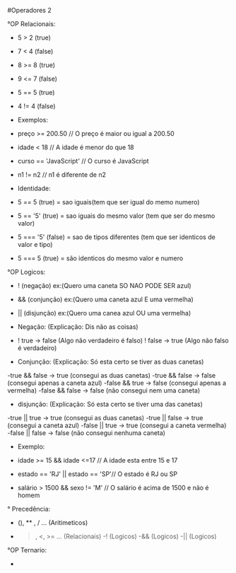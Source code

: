 #Operadores 2

°OP Relacionais:

- 5 > 2 (true) 
- 7 < 4 (false)
- 8 >= 8 (true)
- 9 <= 7 (false)
- 5 == 5 (true)
- 4 != 4 (false)

- Exemplos: 

- preço >= 200.50       // O preço é maior ou igual a 200.50
- idade < 18            // A idade é menor do que 18 
- curso == 'JavaScript' // O curso é JavaScript
- n1 != n2              // n1 é diferente de n2 

- Identidade:

- 5 == 5    (true) = sao iguais(tem que ser igual do memo numero) 
- 5 == '5'  (true) = sao iguais do mesmo valor (tem que ser do mesmo valor)
- 5 === '5' (false) = sao de tipos diferentes  (tem que ser identicos de valor e tipo)
- 5 === 5   (true) = são identicos do mesmo valor e numero

°OP Logicos:

- ! (negação)    ex:(Quero uma caneta SO NAO PODE SER azul)
- && (conjunção) ex:(Quero uma caneta azul E uma vermelha)
- || (disjunção) ex:(Quero uma canea azul OU uma vermelha) 

- Negação: (Explicação: Dis não as coisas)

- ! true -> false (Algo não verdadeiro é falso)
  ! false -> true (Algo não falso é verdadeiro)
  
- Conjunção: (Explicação: Só esta certo se tiver as duas canetas)

-true && false -> true   (consegui as duas canetas)
-true && false -> false  (consegui apenas a caneta azul)
-false && true -> false  (consegui apenas a vermelha)
-false && false -> false (não consegui nem uma caneta) 

- disjunção: (Explicação: Só esta certo se tiver uma das canetas)

-true || true -> true    (consegui as duas canetas) 
-true || false -> true   (consegui a caneta azul)
-false || true -> true   (consegui a caneta vermelha)
-false || false -> false (não consegui nenhuma caneta)

- Exemplo:

- idade >= 15 && idade <=17       // A idade esta entre 15 e 17
- estado == 'RJ' || estado == 'SP'// O estado é RJ ou SP 
- salário > 1500 && sexo != 'M'   // O salário é acima de 1500 e não é homem

° Precedência:
- (), ** , / ... (Aritimeticos)
- >, <, >= ... (Relacionais)
-!  (Logicos)
-&& (Logicos)
-|| (Logicos)

°OP Ternario:

- 

